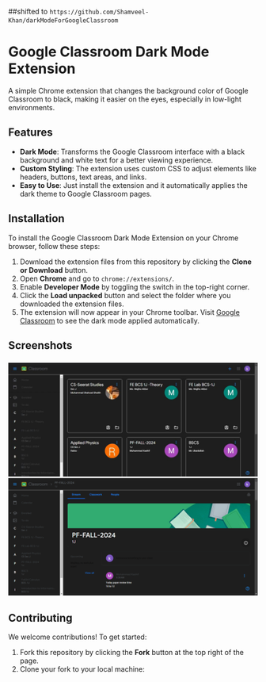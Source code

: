 ##shifted to `https://github.com/Shamveel-Khan/darkModeForGoogleClassroom`

# Google Classroom Dark Mode Extension

A simple Chrome extension that changes the background color of Google Classroom to black, making it easier on the eyes, especially in low-light environments.

## Features

- **Dark Mode**: Transforms the Google Classroom interface with a black background and white text for a better viewing experience.
- **Custom Styling**: The extension uses custom CSS to adjust elements like headers, buttons, text areas, and links.
- **Easy to Use**: Just install the extension and it automatically applies the dark theme to Google Classroom pages.

## Installation

To install the Google Classroom Dark Mode Extension on your Chrome browser, follow these steps:

1. Download the extension files from this repository by clicking the **Clone or Download** button.
2. Open **Chrome** and go to `chrome://extensions/`.
3. Enable **Developer Mode** by toggling the switch in the top-right corner.
4. Click the **Load unpacked** button and select the folder where you downloaded the extension files.
5. The extension will now appear in your Chrome toolbar. Visit [Google Classroom](https://classroom.google.com) to see the dark mode applied automatically.

## Screenshots

![screenshot1](img1.jpg)
![Screenshot2](img2.png)

## Contributing

We welcome contributions! To get started:

1. Fork this repository by clicking the **Fork** button at the top right of the page.
2. Clone your fork to your local machine:

